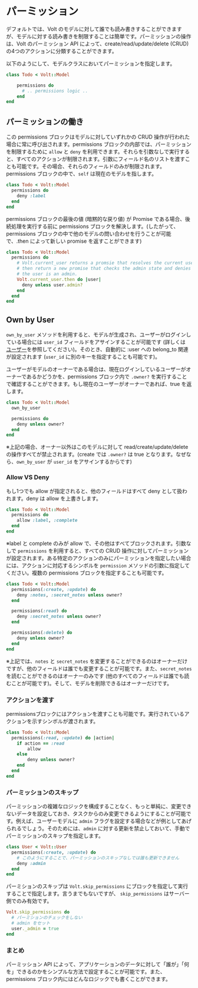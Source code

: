 # パーミッション

デフォルトでは、Volt のモデルに対して誰でも読み書きすることができますが、モデルに対する読み書きを制限することは簡単です。パーミッションの操作は、Volt のパーミッション API によって、create/read/update/delete (CRUD) の4つのアクションに分類することができます。

以下のようにして、モデルクラスにおいてパーミッションを指定します。

```ruby
class Todo < Volt::Model

    permissions do
      # .. permissions logic ..
    end
end
```
## パーミッションの働き

この permissions ブロックはモデルに対していずれかの CRUD 操作が行われた場合に常に呼び出されます。permissions ブロックの内部では、パーミッションを制限するために ```allow``` と ```deny``` を利用できます。それらを引数なしで実行すると、すべてのアクションが制限されます。引数にフィールド名のリストを渡すことも可能です。その場合、それらのフィールドのみが制限されます。permissions ブロックの中で、```self``` は現在のモデルを指します。

```ruby
class Todo < Volt::Model
  permissions do
    deny :label
  end
end
```

permissions ブロックの最後の値 (暗黙的な戻り値) が Promise である場合、後続処理を実行する前に permissions ブロックを解決します。(したがって、permissions  ブロックの中で他のモデルの問い合わせを行うことが可能で、.then によって新しい promise を返すことができます)

```ruby
class Todo < Volt::Model
  permissions do
    # Volt.current_user returns a promsie that resolves the current user, we
    # then return a new promise that checks the admin state and denies unless
    # the user is an admin.
    Volt.current_user.then do |user|
      deny unless user.admin?
    end
  end
end

```

## Own by User

```own_by_user``` メソッドを利用すると、モデルが生成され、ユーザーがログインしている場合には ```user_id``` フィールドをアサインすることが可能です (詳しくは [ユーザー](http://docs.voltframework.com/en/docs/users.html)を参照してください)。そのとき、自動的に :user への belong_to 関連が設定されます (```user_id``` に別のキーを指定することも可能です)。

ユーザーがモデルのオーナーである場合は、現在ログインしているユーザーがオーナーであるかどうかを、permissions ブロック内で ```.owner?``` を実行することで確認することができます。もし現在のユーザーがオーナーであれば、true を返します。

```ruby
class Todo < Volt::Model
  own_by_user

  permissions do
    deny unless owner?
  end
end
```

※上記の場合、オーナー以外はこのモデルに対して read/create/update/delete の操作すべてが禁止されます。(create では ```.owner?``` は true となります。なぜなら、```own_by_user``` が ```user_id``` をアサインするからです)

### Allow VS Deny

もし1つでも allow が指定されると、他のフィールドはすべて deny として扱われます。deny は allow を上書きします。

```ruby
class Todo < Volt::Model
  permissions do
    allow :label, :complete
  end
end
```

※label と complete のみが allow で、その他はすべてブロックされます。引数なしで ```permissions``` を利用すると、すべての CRUD 操作に対してパーミッションが設定されます。ある特定のアクションのみにパーミッションを指定したい場合には、アクションに対応するシンボルを ```permission``` メソッドの引数に指定してください。複数の permissions ブロックを指定することも可能です。

```ruby
class Todo < Volt::Model
  permissions(:create, :update) do
    deny :notes, :secret_notes unless owner?
  end

  permissions(:read) do
    deny :secret_notes unless owner?
  end

  permissions(:delete) do
    deny unless owner?
  end
end
```

※上記では、```notes``` と ```secret_notes``` を変更することができるのはオーナーだけですが、他のフィールドは誰でも変更することが可能です。また、```secret_notes``` を読むことができるのはオーナーのみです (他のすべてのフィールドは誰でも読むことが可能です)。そして、モデルを削除できるはオーナーだけです。

### アクションを渡す

permissionsブロックにはアクションを渡すことも可能です。実行されているアクションを示すシンボルが渡されます。

```ruby
class Todo < Volt::Model
  permissions(:read, :update) do |action|
    if action == :read
        allow
    else
        deny unless owner?
    end
  end
end
```

### パーミッションのスキップ

パーミッションの複雑なロジックを構成することなく、もっと単純に、変更できないデータを設定しておき、タスクからのみ変更できるようにすることが可能です。例えば、ユーザーモデルに ```admin``` フラグを設定する場合などが例としてあげられるでしょう。そのためには、```admin``` に対する更新を禁止しておいて、手動でパーミッションのスキップを指定します。

```ruby
class User < Volt::User
  permissions(:create, :update) do
    # このようにすることで、パーミッションのスキップなしでは誰も更新できません
    deny :admin
  end
end
```

パーミションのスキップは ```Volt.skip_permissions``` にブロックを指定して実行することで指定します。言うまでもないですが、 ```skip_permissions``` はサーバー側でのみ有効です。

```ruby
Volt.skip_permissions do
  # パーミションのチェックをしない
  # admin をセット
  user._admin = true
end
```
### まとめ

パーミッション API によって、アプリケーションのデータに対して「誰が」「何を」できるのかをシンプルな方法で設定することが可能です。また、permissions ブロック内にはどんなロジックでも書くことができます。

